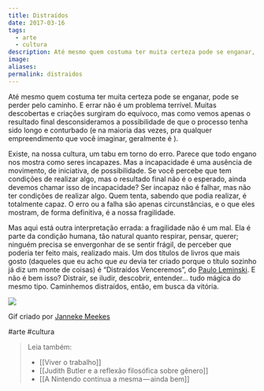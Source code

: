 ```yaml
---
title: Distraídos
date: 2017-03-16
tags:
  - arte
  - cultura
description: Até mesmo quem costuma ter muita certeza pode se enganar, pode se perder pelo caminho. E errar não é um problema terrível. Muitas…
image: 
aliases:
permalink: distraidos
---
```

Até mesmo quem costuma ter muita certeza pode se enganar, pode se perder pelo caminho. E errar não é um problema terrível. Muitas descobertas e criações surgiram do equívoco, mas como vemos apenas o resultado final desconsideramos a possibilidade de que o processo tenha sido longo e conturbado (e na maioria das vezes, pra qualquer empreendimento que você imaginar, geralmente é ).

Existe, na nossa cultura, um tabu em torno do erro. Parece que todo engano nos mostra como seres incapazes. Mas a incapacidade é uma ausência de movimento, de iniciativa, de possibilidade. Se você percebe que tem condições de realizar algo, mas o resultado final não é o esperado, ainda devemos chamar isso de incapacidade? Ser incapaz não é falhar, mas não ter condições de realizar algo. Quem tenta, sabendo que podia realizar, é totalmente capaz. O erro ou a falha são apenas circunstâncias, e o que eles mostram, de forma definitiva, é a nossa fragilidade.

Mas aqui está outra interpretação errada: a fragilidade não é um mal. Ela é parte da condição humana, tão natural quanto respirar, pensar, querer; ninguém precisa se envergonhar de se sentir frágil, de perceber que poderia ter feito mais, realizado mais. Um dos títulos de livros que mais gosto (daqueles que eu acho que _eu_ devia ter criado porque o título sozinho já diz um monte de coisas) é “Distraídos Venceremos”, do [Paulo Leminski](http://amzn.to/2ntOT3r). E não é bem isso? Distrair, se iludir, descobrir, entender… tudo mágica do mesmo tipo. Caminhemos distraídos, então, em busca da vitória.

<img src="/assets/img/distraídos-medium.gif">

Gif criado por [Janneke Meekes](http://jannekemeekes.tumblr.com/)


#arte #cultura

> Leia também:
> - [[Viver o trabalho]]
> - [[Judith Butler e a reflexão filosófica sobre gênero]]
> - [[A Nintendo continua a mesma — ainda bem]]